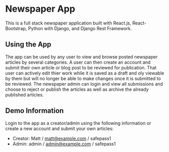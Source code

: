 # Newspaper App

This is a full stack newspaper application built with React.js, React-Bootstrap, Python with Django, and Django Rest Framework.

## Using the App

The app can be used by any user to view and browse posted newspaper articles by several categories. A user can then create an account and submit their own article or blog post to be reviewed for publication. That user can actively edit thier work while it is saved as a draft and oly viewable by them but will no longer be able to make changes once it is submitted to be reviewed. The newspaper admin can login and view all submissions and choose to reject or publish the articles as well as archive the already published articles.

## Demo Information

Login to the app as a creator/admin using the following information or create a new account and submit your own articles:

- Creator: Matt / matt@example.com / safepass1
- Admin: admin / admin@example.com / safepass1
